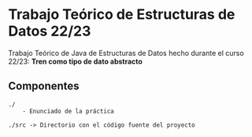 # Trabajo Teórico de Estructuras de Datos 22/23
Trabajo Teórico de Java de Estructuras de Datos hecho durante el curso 22/23: **Tren como tipo de dato abstracto**

Componentes
-----------
    ./  
        - Enunciado de la práctica
    
    ./src -> Directorio con el código fuente del proyecto

